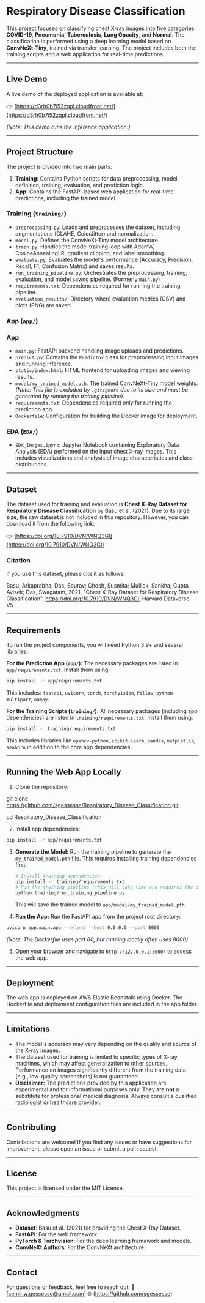 # Respiratory Disease Classification

This project focuses on classifying chest X-ray images into five categories: **COVID-19**, **Pneumonia**, **Tuberculosis**, **Lung Opacity**, and **Normal**. The classification is performed using a deep learning model based on **ConvNeXt-Tiny**, trained via transfer learning. The project includes both the training scripts and a web application for real-time predictions.

---

## Live Demo

A live demo of the deployed application is available at:

👉 [https://d3rh0b7i52zqpl.cloudfront.net/](https://d3rh0b7i52zqpl.cloudfront.net/)

*(Note: This demo runs the inference application.)*

---

## Project Structure

The project is divided into two main parts:
1. **Training**: Contains Python scripts for data preprocessing, model definition, training, evaluation, and prediction logic.
2. **App**: Contains the FastAPI-based web application for real-time predictions, including the trained model.

### Training (`training/`)
- `preprocessing.py`: Loads and preprocesses the dataset, including augmentations (CLAHE, ColorJitter) and normalization.
- `model.py`: Defines the ConvNeXt-Tiny model architecture.
- `train.py`: Handles the model training loop with AdamW, CosineAnnealingLR, gradient clipping, and label smoothing.
- `evaluate.py`: Evaluates the model's performance (Accuracy, Precision, Recall, F1, Confusion Matrix) and saves results.
- `run_training_pipeline.py`: Orchestrates the preprocessing, training, evaluation, and model saving pipeline. (Formerly `main.py`)
- `requirements.txt`: Dependencies required for running the training pipeline.
- `evaluation_results/`: Directory where evaluation metrics (CSV) and plots (PNG) are saved.

### App (`app/`)

### App
- `main.py`: FastAPI backend handling image uploads and predictions.
- `predict.py`: Contains the `Predictor` class for preprocessing input images and running inference.
- `static/index.html`: HTML frontend for uploading images and viewing results.
- `model/my_trained_model.pth`: The trained ConvNeXt-Tiny model weights. *(Note: This file is excluded by `.gitignore` due to its size and must be generated by running the training pipeline).*
- `requirements.txt`: Dependencies required *only* for running the prediction app.
- `Dockerfile`: Configuration for building the Docker image for deployment.

### EDA (`EDA/`)
- `EDA_Images.ipynb`: Jupyter Notebook containing Exploratory Data Analysis (EDA) performed on the input chest X-ray images. This includes visualizations and analysis of image characteristics and class distributions.

---

## Dataset

The dataset used for training and evaluation is **Chest X-Ray Dataset for Respiratory Disease Classification** by Basu et al. (2021). Due to its large size, the raw dataset is not included in this repository. However, you can download it from the following link:

👉 [https://doi.org/10.7910/DVN/WNQ3GI](https://doi.org/10.7910/DVN/WNQ3GI)

### Citation
If you use this dataset, please cite it as follows:

Basu, Arkaprabha; Das, Sourav; Ghosh, Susmita; Mullick, Sankha; Gupta, Avisek; Das, Swagatam, 2021, "Chest X-Ray Dataset for Respiratory Disease Classification", https://doi.org/10.7910/DVN/WNQ3GI, Harvard Dataverse, V5.

---

## Requirements

To run the project components, you will need Python 3.9+ and several libraries.

**For the Prediction App (`app/`):**
The necessary packages are listed in `app/requirements.txt`. Install them using:
```bash
pip install -r app/requirements.txt
```
This includes: `fastapi`, `uvicorn`, `torch`, `torchvision`, `Pillow`, `python-multipart`, `numpy`.

**For the Training Scripts (`training/`):**
All necessary packages (including app dependencies) are listed in `training/requirements.txt`. Install them using:
```bash
pip install -r training/requirements.txt
```
This includes libraries like `opencv-python`, `scikit-learn`, `pandas`, `matplotlib`, `seaborn` in addition to the core app dependencies.

---

## Running the Web App Locally

1. Clone the repository:

git clone https://github.com/sgessesse/Respiratory_Disease_Classification.git

cd Respiratory_Disease_Classification

2. Install app dependencies:
```bash
pip install -r app/requirements.txt
```
3. **Generate the Model:** Run the training pipeline to generate the `my_trained_model.pth` file. This requires installing training dependencies first:
   ```bash
   # Install training dependencies
   pip install -r training/requirements.txt
   # Run the training pipeline (this will take time and requires the dataset)
   python training/run_training_pipeline.py
   ```
   This will save the trained model to `app/model/my_trained_model.pth`.

4. **Run the App:** Run the FastAPI app from the project root directory:
```bash
uvicorn app.main:app --reload --host 0.0.0.0 --port 8000
```
   *(Note: The Dockerfile uses port 80, but running locally often uses 8000)*

5. Open your browser and navigate to `http://127.0.0.1:8000/` to access the web app.

---

## Deployment

The web app is deployed on AWS Elastic Beanstalk using Docker. The Dockerfile and deployment configuration files are included in the app folder.

---

## Limitations

- The model's accuracy may vary depending on the quality and source of the X-ray images.
- The dataset used for training is limited to specific types of X-ray machines, which may affect generalization to other sources. Performance on images significantly different from the training data (e.g., low-quality screenshots) is not guaranteed.
- **Disclaimer:** The predictions provided by this application are experimental and for informational purposes only. They are **not** a substitute for professional medical diagnosis. Always consult a qualified radiologist or healthcare provider.

---

## Contributing

Contributions are welcome! If you find any issues or have suggestions for improvement, please open an issue or submit a pull request.

---

## License

This project is licensed under the MIT License. 

---

## Acknowledgments

- **Dataset**: Basu et al. (2021) for providing the Chest X-Ray Dataset.
- **FastAPI**:  For the web framework.
- **PyTorch & Torchvision**: For the deep learning framework and models.
- **ConvNeXt Authors**: For the ConvNeXt architecture.

---

## Contact

For questions or feedback, feel free to reach out:
📧 [semir.w.gessesse@gmail.com]
🌐 (https://github.com/sgessesse)
